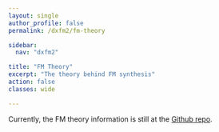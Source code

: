 ```yaml
---
layout: single
author_profile: false
permalink: /dxfm2/fm-theory

sidebar:
  nav: "dxfm2"

title: "FM Theory"
excerpt: "The theory behind FM synthesis"
action: false
classes: wide

---
```

Currently, the FM theory information is still at the [Github repo](https://github.com/architolk/fm-synth/tree/main/doc/fmsynthesis).
